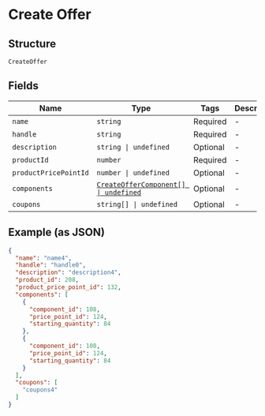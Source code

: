 
# Create Offer

## Structure

`CreateOffer`

## Fields

| Name | Type | Tags | Description |
|  --- | --- | --- | --- |
| `name` | `string` | Required | - |
| `handle` | `string` | Required | - |
| `description` | `string \| undefined` | Optional | - |
| `productId` | `number` | Required | - |
| `productPricePointId` | `number \| undefined` | Optional | - |
| `components` | [`CreateOfferComponent[] \| undefined`](../../doc/models/create-offer-component.md) | Optional | - |
| `coupons` | `string[] \| undefined` | Optional | - |

## Example (as JSON)

```json
{
  "name": "name4",
  "handle": "handle0",
  "description": "description4",
  "product_id": 208,
  "product_price_point_id": 132,
  "components": [
    {
      "component_id": 108,
      "price_point_id": 124,
      "starting_quantity": 84
    },
    {
      "component_id": 108,
      "price_point_id": 124,
      "starting_quantity": 84
    }
  ],
  "coupons": [
    "coupons4"
  ]
}
```

